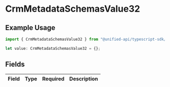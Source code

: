 # CrmMetadataSchemasValue32

## Example Usage

```typescript
import { CrmMetadataSchemasValue32 } from "@unified-api/typescript-sdk/sdk/models/shared";

let value: CrmMetadataSchemasValue32 = {};
```

## Fields

| Field       | Type        | Required    | Description |
| ----------- | ----------- | ----------- | ----------- |